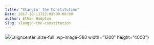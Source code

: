 ```yaml
---
title: "Slangin' the Constitution"
Date: 2017-10-11T22:03:00-08:00
author: Ethan Hampton
Slug: slangin-the-constitution
---
```


![](https://www.ethohampton.com/wp-content/uploads/2017/10/SlanginTheConstitution-1.png){.aligncenter
.size-full .wp-image-580 width="1200" height="4000"}
